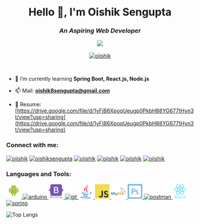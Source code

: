 
   <h1 align="center">Hello 👋, I'm Oishik Sengupta</h1>
    <h3 align="center">
      <i>An Aspiring Web Developer</i>
    </h3>
    <div id="header" align="center">
    <img src="https://c.tenor.com/qJ5evVs-_uUAAAAC/coding.gif"/>
    <p align="center"> <a href="https://twitter.com/oiishik" target="blank"><img src="https://img.shields.io/twitter/follow/oiishik?logo=twitter&style=for-the-badge" alt="oiishik" /></a> </p>
   </div>
    <br />

- 🌱 I’m currently learning **Spring Boot, React.js, Node.js**

- 📫 Mail: **oishik8sengupta@gmail.com**

- 📄 Resume: [https://drive.google.com/file/d/1yFiB6XpoqUeugp0PkbH88YG677tHyn3t/view?usp=sharing](https://drive.google.com/file/d/1yFiB6XpoqUeugp0PkbH88YG677tHyn3t/view?usp=sharing)

<h3 align="left">Connect with me:</h3>
<p align="left">
<a href="https://twitter.com/oiishik" target="blank"><img align="center" src="https://raw.githubusercontent.com/rahuldkjain/github-profile-readme-generator/master/src/images/icons/Social/twitter.svg" alt="oiishik" height="30" width="40" /></a>
<a href="https://linkedin.com/in/oishiksengupta" target="blank"><img align="center" src="https://raw.githubusercontent.com/rahuldkjain/github-profile-readme-generator/master/src/images/icons/Social/linked-in-alt.svg" alt="oishiksengupta" height="30" width="40" /></a>
<a href="https://fb.com/oiishik" target="blank"><img align="center" src="https://raw.githubusercontent.com/rahuldkjain/github-profile-readme-generator/master/src/images/icons/Social/facebook.svg" alt="oiishik" height="30" width="40" /></a>
<a href="https://instagram.com/oiishik" target="blank"><img align="center" src="https://raw.githubusercontent.com/rahuldkjain/github-profile-readme-generator/master/src/images/icons/Social/instagram.svg" alt="oiishik" height="30" width="40" /></a>
<a href="https://www.youtube.com/c/oiishik" target="blank"><img align="center" src="https://raw.githubusercontent.com/rahuldkjain/github-profile-readme-generator/master/src/images/icons/Social/youtube.svg" alt="oiishik" height="30" width="40" /></a>
<a href="https://www.hackerrank.com/oiishik" target="blank"><img align="center" src="https://raw.githubusercontent.com/rahuldkjain/github-profile-readme-generator/master/src/images/icons/Social/hackerrank.svg" alt="oiishik" height="30" width="40" /></a>
</p>

<h3 align="left">Languages and Tools:</h3>
<p align="left"> <a href="https://developer.android.com" target="_blank" rel="noreferrer"> <img src="https://raw.githubusercontent.com/devicons/devicon/master/icons/android/android-original-wordmark.svg" alt="android" width="40" height="40"/> </a> <a href="https://www.arduino.cc/" target="_blank" rel="noreferrer"> <img src="https://cdn.worldvectorlogo.com/logos/arduino-1.svg" alt="arduino" width="40" height="40"/> </a> <a href="https://getbootstrap.com" target="_blank" rel="noreferrer"> <img src="https://raw.githubusercontent.com/devicons/devicon/master/icons/bootstrap/bootstrap-plain-wordmark.svg" alt="bootstrap" width="40" height="40"/> </a> <a href="https://git-scm.com/" target="_blank" rel="noreferrer"> <img src="https://www.vectorlogo.zone/logos/git-scm/git-scm-icon.svg" alt="git" width="40" height="40"/> </a> <a href="https://www.java.com" target="_blank" rel="noreferrer"> <img src="https://raw.githubusercontent.com/devicons/devicon/master/icons/java/java-original.svg" alt="java" width="40" height="40"/> </a> <a href="https://developer.mozilla.org/en-US/docs/Web/JavaScript" target="_blank" rel="noreferrer"> <img src="https://raw.githubusercontent.com/devicons/devicon/master/icons/javascript/javascript-original.svg" alt="javascript" width="40" height="40"/> </a> <a href="https://www.mysql.com/" target="_blank" rel="noreferrer"> <img src="https://raw.githubusercontent.com/devicons/devicon/master/icons/mysql/mysql-original-wordmark.svg" alt="mysql" width="40" height="40"/> </a> <a href="https://www.photoshop.com/en" target="_blank" rel="noreferrer"> <img src="https://raw.githubusercontent.com/devicons/devicon/master/icons/photoshop/photoshop-line.svg" alt="photoshop" width="40" height="40"/> </a> <a href="https://postman.com" target="_blank" rel="noreferrer"> <img src="https://www.vectorlogo.zone/logos/getpostman/getpostman-icon.svg" alt="postman" width="40" height="40"/> </a> <a href="https://reactjs.org/" target="_blank" rel="noreferrer"> <img src="https://raw.githubusercontent.com/devicons/devicon/master/icons/react/react-original-wordmark.svg" alt="react" width="40" height="40"/> </a> <a href="https://spring.io/" target="_blank" rel="noreferrer"> <img src="https://www.vectorlogo.zone/logos/springio/springio-icon.svg" alt="spring" width="40" height="40"/> </a> </p>

![Top Langs](https://github-readme-stats.vercel.app/api/top-langs/?username=oiishik&hide=javascript,css,html&theme=tokyonight)
